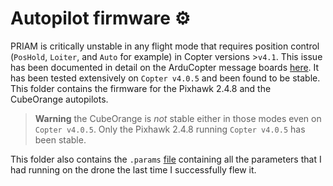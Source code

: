 # Autopilot firmware ⚙️
PRIAM is critically unstable in any flight mode that requires position control (`PosHold`, `Loiter`, and `Auto` for example) in Copter versions >`v4.1`. This issue has been documented in detail on the ArduCopter message boards [here](https://discuss.ardupilot.org/t/oscillate-and-flip-over-after-switching-fc/85751). It has been tested extensively on `Copter v4.0.5` and been found to be stable. This folder contains the firmware for the Pixhawk 2.4.8 and the CubeOrange autopilots. 

> **Warning** the CubeOrange is *not* stable either in those modes even on `Copter v4.0.5`. Only the Pixhawk 2.4.8 running `Copter v4.0.5` has been stable.

This folder also contains the `.params` [file](./priam_mag_pre_phase_payload_cal.param) containing all the parameters that I had running on the drone the last time I successfully flew it.  